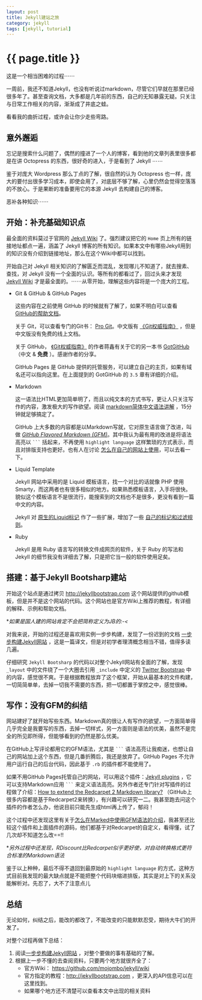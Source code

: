 ```yaml
---
layout: post
title: Jekyll建站之旅
category: jekyll
tags: [jekyll, tutorial]
---
```


{{ page.title }}
================

这是一个相当困难的过程⋯⋯

一周前，我还不知道Jekyll，也没有听说过markdown，尽管它们早就在那里已经很多年了。甚至查询文档，大多都是几年前的东西，自己的无知暴露无疑。只关注与日常工作相关的内容，渐渐成了井底之蛙。

看看我的曲折过程，或许会让你少走些弯路。


意外邂逅
--------

忘记是搜索什么问题了，偶然的撞进了一个人的博客，看到他的文章列表里很多都是在讲 Octopress 的东西，很好奇的进入，于是看到了 Jekyll ⋯⋯

鉴于对庞大 Wordpress 那么丁点的了解，很自然的认为 Octopress 也一样，庞大的要付出很多学习成本，即使会用了，对底层不够了解，心里仍然会觉得空落落的不放心。于是果断的准备要用它的本源 Jekyll 去构建自己的博客。

恶补各种知识⋯⋯


开始：补充基础知识点
--------------------

最全面的资料莫过于官网的 [Jekyll Wiki][jekyllwiki] 了。强烈建议把它的 `Home` 页上所有的链接地址都点一遍，涵盖了 Jekyll 博客的所有知识。如果本文中有哪些Jekyll用到的知识没有介绍到链接地址，那么在这个Wiki中都可以找到。

开始自己对 Jekyll 相关知识的了解匮乏而混乱，发现哪儿不知道了，就去搜素、查找，对 Jekyll 没有一个全面的认识。等所有的都看过了，回过头来才发现 [Jekyll Wiki][jekyllwiki] 才是最全面的。⋯⋯从零开始，理解这些内容将是一个庞大的工程。

- Git & GitHub & GitHub Pages

	这些内容在之前使用 GitHub 的时候就有了解了，如果不明白可以查看 [GitHub的帮助文档](http://help.github.com/)。

	关于 Git，可以查看专门的Git书： [Pro Git](http://progit.org/book/)。中文版有 [《Git权威指南》][gitprozh] ，但是中文版没有免费的线上文档。

	关于 GitHub， [《Git权威指南》][gitprozh] 的作者蒋鑫有关于它的另一本书 [GotGitHub](http://www.worldhello.net/gotgithub/) （中文 & **免费** ）。感谢作者的分享。

	GitHub Pages 是 GitHub 提供的托管服务，可以建立自己的主页，如果有域名还可以指向这里。在上面提到的 GotGitHub 的 `3.5` 章有详细的介绍。

- Markdown

	这一语法比HTML更加简单明了，而且以纯文本的方式书写，更让人只关注写作的内容，激发极大的写作欲望。阅读 [markdown简体中文语法讲解][markdown] ，15分钟就足够搞定了。

	GitHub 上大多数的内容都是以Markdown写就，它对原生语言做了改进，叫做 *[GitHub Flavored Markdown (GFM)](http://github.github.com/github-flavored-markdown/)*。其中我认为最有用的改进是将语法高亮以 ```` ``` ```` 括起来，不再使用 `highlight language` 这样繁琐的方式表示，而且对排版支持也更好。也有人在讨论 [怎么在自己的网站上使用](http://ruby-china.org/topics/966)，可以去看一下。

- Liquid Template

	Jekyll 网站中采用的是 Liquid 模板语言，找一个对比的话就像 PHP 使用 Smarty，而这两者也有很多相似的地方。如果熟悉模板语言，入手将很快。貌似这个模板语言不是很流行，能搜索到的文档也不是很多，更没有看到一篇中文的内容。

	Jekyll 对 [原生的Liquid标记](https://github.com/shopify/liquid/wiki/liquid-for-designers) 作了一些扩展，增加了一些 [自己的标记和过滤规则](https://github.com/mojombo/jekyll/wiki/Liquid-Extensions)。

- Ruby

	Jekyll 是用 Ruby 语言写的转换文件成网页的软件，关于 Ruby 的写法和 Jekyll 的细节我没有详细去了解，只是把它当一般的软件使用足矣。



搭建：基于Jekyll Bootsharp建站
------------------------------

开始这个站点是通过拷贝 <http://jekyllbootstrap.com> 这个网站提供的github模板，但是并不是这个网站的代码。这个网站也是官方Wiki上推荐的教程，有详细的解释、示例和帮助文档。

**如果是国人建的网站肯定不会把简称定义为JB的:-<*

对我来说，开始的过程还是喜欢用实例一步步构建，发现了一份迟到的文档 [一步步构建Jekyll网站][buildJekyllStepbyStep] ，这是一篇译文，但是对初学者理清概念相当不错，值得多读几遍。

仔细研究 `Jekyll Bootsharp` 的代码以对整个Jekyll网站有全面的了解，发现 `_layout` 中的文件绕了一个大圈去引用 `_include` 中定义的 [Twitter Bootstrap](http://twitter.github.com/bootstrap/) 中的内容，感觉很不爽。于是根据教程放弃了这个框架，开始从最基本的文件构建，一切简简单单，去掉一切我不需要的东西，把一切都置于掌控之中，感觉很棒。


写作：没有GFM的纠结
-------------------

网站建好了就开始写些东西。Markdown真的很让人有写作的欲望，一方面简单得几乎完全是我要写的东西，去掉一切样式，另一方面则是语法的优美，虽然不是完全的所见即所得，但能够看到的仍然是那么优美。

在GitHub上写评论都用它的GFM语法，尤其是 ```` ``` ```` 语法高亮让我痴迷，也想让自己的网站加上这个东西，但是几番折腾后，我还是放弃了。GitHub Pages 不允许用户运行自己的后台代码，因此基于 `.rb` 的插件都不能使用了。

如果不用GitHub Pages托管自己的网站，可以用这个插件：[Jekyll plugins][jekyllplugin] ，它可以支持Markdown应用 ```` ``` ```` 来定义语法高亮。另外作者还专门针对写插件的过程做了介绍：[How to extend the Redcarpet 2 Markdown library?](http://dev.af83.com/2012/02/27/howto-extend-the-redcarpet2-markdown-lib.html) （GitHub上很多内容都是基于Redcarpet2来转换），有兴趣可以研究一二。我甚至跑去问这个插件的作者怎么办，他说目前只能先生成html再上传了，郁闷！

这个过程中还发现这里有关于[怎么在Marked中使用GFM语法的介绍](http://support.markedapp.com/kb/how-to-tips-and-tricks/using-marked-with-github-flavored-markdown-and-syntax-highlighting)，我甚至还比较这个插件和上面插件的源码，他们都基于对Redcarpet的自定义，看得懂，试了几次却不知道怎么改==!!

**另外过程中还发现，RDiscount比Redcarpet似乎更好使，对自动转换格式更符合标准的Markdown语法*

鉴于以上种种，最后不得不退回到最原始的 `highlight language` 的方式，这种方式目前我发现的最大缺点就是不能把整个代码块缩进排版，其实是对上下的关系没能解析对。先忍了，大不了注意点儿


总结
----

无论如何，纠结之后，能改的都改了，不能改变的只能默默忍受，期待大牛们的开发了。

对整个过程再做下总结：

1. 阅读[一步步构建Jekyll网站][buildJekyllStepbyStep] ，对整个要做的事有基础的了解。
2. 根据上一步不懂的去查阅资料，只要两个地方就很齐全了：
    - 官方Wiki： <https://github.com/mojombo/jekyll/wiki>
	- 官方指定的教程：<http://jekyllbootstrap.com> ，更深入的API信息可以在这里找到。
	- 如果哪个地方还不清楚可以查看本文中出现的相关资料





[githubhelp]: http://help.github.com/ 'GitHub帮助文档'
[jekyllwiki]: https://github.com/mojombo/jekyll/wiki  'Jekyll Wiki'
[gitprozh]: http://www.worldhello.net/gotgit/ '《Git权威指南》官网'
[buildJekyllStepbyStep]: http://chen.yanping.me/cn/blog/2011/12/15/building-static-sites-with-jekyll/
                         '详细讲解一步步建立Jekyll站点过程'
[jekyllplugin]: http://dev.af83.com/2012/02/27/howto-extend-the-redcarpet2-markdown-lib.html
                '增加GFM功能的插件'
[markdown]: http://wowubuntu.com/markdown/
            'Markdown语法简体中文版'



